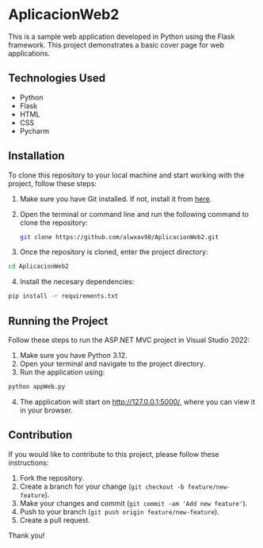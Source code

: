 # AplicacionWeb2

This is a sample web application developed in Python using the Flask framework. This project demonstrates a basic cover page for web applications.

## Technologies Used
- Python
- Flask
- HTML
- CSS
- Pycharm

## Installation
To clone this repository to your local machine and start working with the project, follow these steps:

1. Make sure you have Git installed. If not, install it from [here](https://git-scm.com/).

2. Open the terminal or command line and run the following command to clone the repository:
   ```bash
   git clone https://github.com/alwxav98/AplicacionWeb2.git
   ```

3. Once the repository is cloned, enter the project directory:

```bash
cd AplicacionWeb2
```

4. Install the necesary dependencies:

```bash
pip install -r requirements.txt
```

## Running the Project 

Follow these steps to run the ASP.NET MVC project in Visual Studio 2022:

1. Make sure you have Python 3.12.
2. Open your terminal and navigate to the project directory.
3. Run the application using:

```bash
python appWeb.py
```
4. The application will start on http://127.0.0.1:5000/, where you can view it in your browser.


## Contribution

If you would like to contribute to this project, please follow these instructions:

1. Fork the repository.
2. Create a branch for your change (`git checkout -b feature/new-feature`).
3. Make your changes and commit (`git commit -am 'Add new feature'`).
4. Push to your branch (`git push origin feature/new-feature`).
5. Create a pull request.

Thank you!
